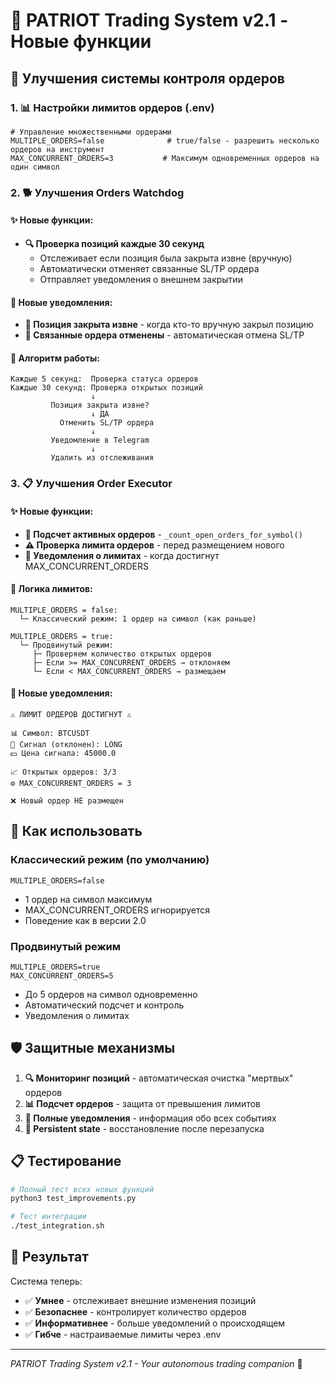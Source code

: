 # 🚀 PATRIOT Trading System v2.1 - Новые функции

## 🔧 Улучшения системы контроля ордеров

### 1. 📊 Настройки лимитов ордеров (.env)

```env
# Управление множественными ордерами
MULTIPLE_ORDERS=false              # true/false - разрешить несколько ордеров на инструмент
MAX_CONCURRENT_ORDERS=3           # Максимум одновременных ордеров на один символ
```

### 2. 🐕 Улучшения Orders Watchdog

#### ✨ Новые функции:
- **🔍 Проверка позиций каждые 30 секунд**
  - Отслеживает если позиция была закрыта извне (вручную)
  - Автоматически отменяет связанные SL/TP ордера
  - Отправляет уведомления о внешнем закрытии

#### 📱 Новые уведомления:
- **🔄 Позиция закрыта извне** - когда кто-то вручную закрыл позицию
- **🚫 Связанные ордера отменены** - автоматическая отмена SL/TP

#### 🔄 Алгоритм работы:
```
Каждые 5 секунд:  Проверка статуса ордеров
Каждые 30 секунд: Проверка открытых позиций
                  ↓
         Позиция закрыта извне?
                  ↓ ДА
           Отменить SL/TP ордера
                  ↓
         Уведомление в Telegram
                  ↓
         Удалить из отслеживания
```

### 3. 📋 Улучшения Order Executor

#### ✨ Новые функции:
- **🔢 Подсчет активных ордеров** - `_count_open_orders_for_symbol()`
- **⚠️ Проверка лимита ордеров** - перед размещением нового
- **📱 Уведомления о лимитах** - когда достигнут MAX_CONCURRENT_ORDERS

#### 🎯 Логика лимитов:
```
MULTIPLE_ORDERS = false:
  └─ Классический режим: 1 ордер на символ (как раньше)

MULTIPLE_ORDERS = true:
  └─ Продвинутый режим:
     ├─ Проверяем количество открытых ордеров
     ├─ Если >= MAX_CONCURRENT_ORDERS → отклоняем
     └─ Если < MAX_CONCURRENT_ORDERS → размещаем
```

#### 📱 Новые уведомления:
```
⚠️ ЛИМИТ ОРДЕРОВ ДОСТИГНУТ ⚠️

📊 Символ: BTCUSDT
🎯 Сигнал (отклонен): LONG
💵 Цена сигнала: 45000.0

📈 Открытых ордеров: 3/3
⚙️ MAX_CONCURRENT_ORDERS = 3

❌ Новый ордер НЕ размещен
```

## 🚀 Как использовать

### Классический режим (по умолчанию)
```env
MULTIPLE_ORDERS=false
```
- 1 ордер на символ максимум
- MAX_CONCURRENT_ORDERS игнорируется
- Поведение как в версии 2.0

### Продвинутый режим
```env
MULTIPLE_ORDERS=true
MAX_CONCURRENT_ORDERS=5
```
- До 5 ордеров на символ одновременно
- Автоматический подсчет и контроль
- Уведомления о лимитах

## 🛡️ Защитные механизмы

1. **🔍 Мониторинг позиций** - автоматическая очистка "мертвых" ордеров
2. **📊 Подсчет ордеров** - защита от превышения лимитов
3. **📱 Полные уведомления** - информация обо всех событиях
4. **💾 Persistent state** - восстановление после перезапуска

## 📋 Тестирование

```bash
# Полный тест всех новых функций
python3 test_improvements.py

# Тест интеграции
./test_integration.sh
```

## 🎯 Результат

Система теперь:
- ✅ **Умнее** - отслеживает внешние изменения позиций
- ✅ **Безопаснее** - контролирует количество ордеров
- ✅ **Информативнее** - больше уведомлений о происходящем
- ✅ **Гибче** - настраиваемые лимиты через .env

---

*PATRIOT Trading System v2.1 - Your autonomous trading companion* 🚀
